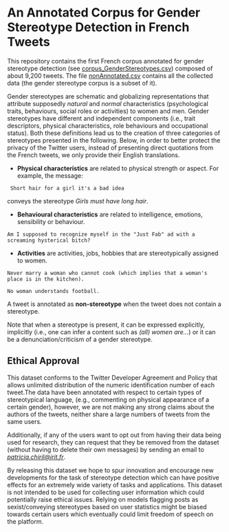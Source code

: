 # An Annotated Corpus for Gender Stereotype Detection in French Tweets

This repository contains the first French corpus annotated for gender stereotype detection (see [corpus_GenderStereotypes.csv](https://github.com/patriChiril/An-Annotated-Corpus-for-Gender-Stereotype-Detection-in-French-Tweets/blob/main/corpus_GenderStereotypes.csv)) composed of about 9,200 tweets. The file [nonAnnotated.csv](https://github.com/patriChiril/An-Annotated-Corpus-for-Sexism-Detection-in-French-Tweets/blob/master/nonAnnotated.csv) contains all the collected data (the gender stereotype corpus is a subset of it).

Gender stereotypes are schematic and globalizing representations that attribute supposedly *natural* and *normal* characteristics (psychological traits, behaviours, social roles or activities) to women and men. Gender stereotypes have different and independent components (i.e., trait descriptors, physical characteristics, role behaviours and occupational status). Both these definitions lead us to the creation of three categories of stereotypes presented in the following. Below, in order to better protect the privacy of the Twitter users, instead of presenting direct quotations from the French tweets, we only provide their English translations.

* **Physical characteristics** are related to physical strength or aspect. For example, the message:
```
 Short hair for a girl it's a bad idea  
```
conveys the stereotype *Girls must have long hair*.

* **Behavioural characteristics** are related to intelligence, emotions, sensibility or behaviour.
```
Am I supposed to recognize myself in the "Just Fab" ad with a screaming hysterical bitch?
```

* **Activities** are activities, jobs, hobbies that are stereotypically assigned to women. 
```
Never marry a woman who cannot cook (which implies that a woman's place is in the kitchen).

No woman understands football.
```

A tweet is annotated as **non-stereotype** when the tweet does not contain a stereotype.


Note that when a stereotype is present, it can be expressed explicitly, implicitly (i.e., one can infer a content such as *(all) women are...*) or it can be a denunciation/criticism of a gender stereotype.


## Ethical Approval

This dataset conforms to the Twitter Developer Agreement and Policy that allows unlimited distribution of the numeric identification number of each tweet.The data have been annotated with respect to certain types of stereotypical language, (e.g., commenting on physical appearance of a certain gender), however, we are not making any strong claims about the authors of the tweets, neither share a large numbers of tweets from the same users. 

Additionally, if any of the users want to opt out from having their data being used for research, they can request that they be removed from the dataset (without having to delete their own messages) by sending an email to *patricia.chiril@irit.fr*.

By releasing this dataset we hope to spur innovation and encourage new developments for the task of stereotype detection which can have positive effects for an extremely wide variety of tasks and applications. This dataset is not intended to be used for collecting user information which could potentially raise ethical issues. Relying on models flagging posts as sexist/conveying stereotypes based on user statistics might be biased towards certain users which eventually could limit freedom of speech on the platform.



